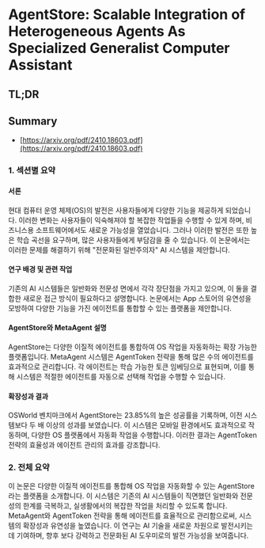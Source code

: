 # AgentStore: Scalable Integration of Heterogeneous Agents As Specialized Generalist Computer Assistant
## TL;DR
## Summary
- [https://arxiv.org/pdf/2410.18603.pdf](https://arxiv.org/pdf/2410.18603.pdf)

### 1. 섹션별 요약

#### 서론
현대 컴퓨터 운영 체제(OS)의 발전은 사용자들에게 다양한 기능을 제공하게 되었습니다. 이러한 변화는 사용자들이 익숙해져야 할 복잡한 작업들을 수행할 수 있게 하며, 비즈니스용 소프트웨어에서도 새로운 가능성을 열었습니다. 그러나 이러한 발전은 또한 높은 학습 곡선을 요구하며, 많은 사용자들에게 부담감을 줄 수 있습니다. 이 논문에서는 이러한 문제를 해결하기 위해 "전문화된 일반주의자" AI 시스템을 제안합니다.

#### 연구 배경 및 관련 작업
기존의 AI 시스템들은 일반화와 전문성 면에서 각각 장단점을 가지고 있으며, 이 둘을 결합한 새로운 접근 방식이 필요하다고 설명합니다. 논문에서는 App 스토어의 유연성을 모방하여 다양한 기능을 가진 에이전트를 통합할 수 있는 플랫폼을 제안합니다.

#### AgentStore와 MetaAgent 설명
AgentStore는 다양한 이질적 에이전트를 통합하여 OS 작업을 자동화하는 확장 가능한 플랫폼입니다. MetaAgent 시스템은 AgentToken 전략을 통해 많은 수의 에이전트를 효과적으로 관리합니다. 각 에이전트는 학습 가능한 토큰 임베딩으로 표현되며, 이를 통해 시스템은 적절한 에이전트를 자동으로 선택해 작업을 수행할 수 있습니다.

#### 확장성과 결과
OSWorld 벤치마크에서 AgentStore는 23.85%의 높은 성공률을 기록하며, 이전 시스템보다 두 배 이상의 성과를 보였습니다. 이 시스템은 모바일 환경에서도 효과적으로 작동하며, 다양한 OS 플랫폼에서 자동화 작업을 수행합니다. 이러한 결과는 AgentToken 전략의 효율성과 에이전트 관리의 효과를 강조합니다.

### 2. 전체 요약
이 논문은 다양한 이질적 에이전트를 통합해 OS 작업을 자동화할 수 있는 AgentStore라는 플랫폼을 소개합니다. 이 시스템은 기존의 AI 시스템들이 직면했던 일반화와 전문성의 한계를 극복하고, 실생활에서의 복잡한 작업을 처리할 수 있도록 합니다. MetaAgent와 AgentToken 전략을 통해 에이전트를 효율적으로 관리함으로써, 시스템의 확장성과 유연성을 높였습니다. 이 연구는 AI 기술을 새로운 차원으로 발전시키는 데 기여하며, 향후 보다 강력하고 전문화된 AI 도우미로의 발전 가능성을 보여줍니다.